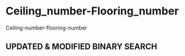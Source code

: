 # Ceiling_number-Flooring_number
Ceiling-number-flooring-number


## UPDATED & MODIFIED BINARY SEARCH
